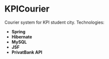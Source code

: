 # KPICourier
Courier system for KPI student city. 
Technologies: 
<ul>
<li>   <b>Spring</b></li>
<li>   <b>Hibernate</li>
<li>   <b>MySQL</b></li>
<li>    <b>JSF</b></li>
<li>   <b>PrivatBank API</b></li>
  </ul>
